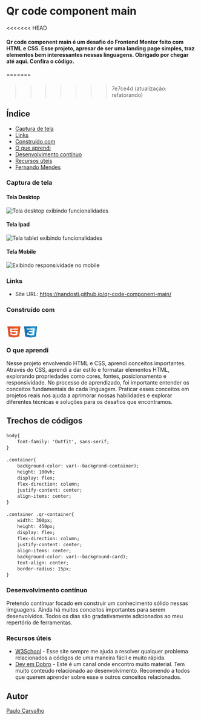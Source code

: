 # Qr code component main

<<<<<<< HEAD
#### Qr code component main é um desafio do Frontend Mentor feito com HTML e CSS. Esse projeto, apresar de ser uma landing page simples, traz elementos bem interessantes nessas linguagens. Obrigado por chegar até aqui. Confira o código.
=======
#### 
>>>>>>> 7e7ce4d (atualização: refatorando)

## Índice

- [Captura de tela](#captura-de-tela)
- [Links](#links)
- [Construído com](#construído-com)
- [O que aprendi](#o-que-aprendi)
- [Desenvolvimento contínuo](#desenvolvimento-contínuo)
- [Recursos úteis](#recursos-úteis)
- [Fernando Mendes](#autor)

### Captura de tela

#### Tela Desktop

<img src="./src/images/Laptop-1-1440x900.png" alt="Tela desktop exibindo funcionalidades">

#### Tela Ipad

<img src="./src/images/iPad-Mini-608x1024.png" alt="Tela tablet exibindo funcionalidades">

#### Tela Mobile

<img src="./src/images/mobile.png" alt="Exibindo responsividade no mobile">

### Links

- Site URL: https://nandosti.github.io/qr-code-component-main/

### Construído com

<div style="display: inline_block"><br>
  <img align="center" alt="HTML" height="30" width="40" src="https://raw.githubusercontent.com/devicons/devicon/master/icons/html5/html5-original.svg">
  <img align="center" alt="CSS" height="30" width="40" src="https://raw.githubusercontent.com/devicons/devicon/master/icons/css3/css3-original.svg">       
</div>

### O que aprendi

Nesse projeto envolvendo HTML e CSS, aprendi conceitos importantes. Através do CSS, aprendi a dar estilo e formatar elementos HTML, explorando propriedades como cores, fontes, posicionamento e responsividade. No processo de aprendizado, foi importante entender os conceitos fundamentais de cada linguagem. Praticar esses conceitos em projetos reais nos ajuda a aprimorar nossas habilidades e explorar diferentes técnicas e soluções para os desafios que encontramos.

## Trechos de códigos

```
body{
    font-family: 'Outfit', sans-serif;
}

.container{
    background-color: var(--backgrond-container);
    height: 100vh;
    display: flex;
    flex-direction: column;
    justify-content: center;
    align-items: center;
}

.container .qr-container{
    width: 300px;
    height: 450px;
    display: flex;
    flex-direction: column;
    justify-content: center;
    align-items: center;
    background-color: var(--background-card);
    text-align: center;
    border-radius: 15px;
}

```

### Desenvolvimento contínuo

Pretendo continuar focado em construir um conhecimento sólido nessas limguagens. Ainda há muitos conceitos importantes para serem desenvolvidos. Todos os dias são gradativamente adicionados ao meu repertório de ferramentas.

### Recursos úteis

- [W3School](https://www.w3schools.com/css/default.asp) - Esse site sempre me ajuda a resolver qualquer problema relacionados a códigos de uma maneira fácil e muito rápida.
- [Dev em Dobro](https://www.youtube.com/@DevemDobro) - Este é um canal onde encontro muito material. Tem muito conteúdo relacionado ao desenvolvimento. Recomendo a todos que querem aprender sobre esse e outros conceitos relacionados.

## Autor

[Paulo Carvalho](https://www.linkedin.com/in/paulocarvalho13/)

